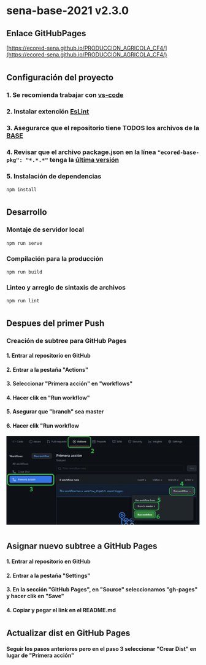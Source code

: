 # **sena-base-2021 v2.3.0**

## **Enlace GitHubPages**

[https://ecored-sena.github.io/PRODUCCION_AGRICOLA_CF4/](https://ecored-sena.github.io/PRODUCCION_AGRICOLA_CF4/)

#

## **Configuración del proyecto**

### 1. Se recomienda trabajar con [vs-code](https://code.visualstudio.com/)

### 2. Instalar extención [EsLint](https://marketplace.visualstudio.com/items?itemName=dbaeumer.vscode-eslint)

### 3. Asegurarce que el repositorio tiene TODOS los archivos de la [BASE](https://github.com/ECORED-SENA/ECORED-BASE-2021)

### 4. Revisar que el archivo package.json en la línea ``"ecored-base-pkg": "*.*.*"`` tenga la [última versión](https://www.npmjs.com/package/ecored-base-pkg)

### 5. Instalación de dependencias

```
npm install
```
#
## **Desarrollo**

### Montaje de servidor local

```
npm run serve
```

### Compilación para la producción

```
npm run build
```

### Linteo y arreglo de sintaxis de archivos

```
npm run lint
```

#

## **Despues del primer Push**

### **Creación de subtree para GitHub Pages**

#### 1. Entrar al repositorio en GitHub

#### 2. Entrar a la pestaña "Actions"

#### 3. Seleccionar "Primera acción" en "workflows"

#### 4. Hacer clik en "Run workflow"

#### 5. Asegurar que "branch" sea master

#### 6. Hacer clik "Run workflow

![instrucciones despues del primer push](src/assets/template/pasos.jpg 'Title')

#

## **Asignar nuevo subtree a GitHub Pages**

#### 1. Entrar al repositorio en GitHub

#### 2. Entrar a la pestaña "Settings"

#### 3. En la sección "GitHub Pages", en "Source" seleccionamos "gh-pages" y hacer clik en "Save"

#### 4. Copiar y pegar el link en el README.md

#

## **Actualizar dist en GitHub Pages**

#### Seguir los pasos anteriores pero en el paso 3 seleccionar "Crear Dist" en lugar de "Primera acción"

#
